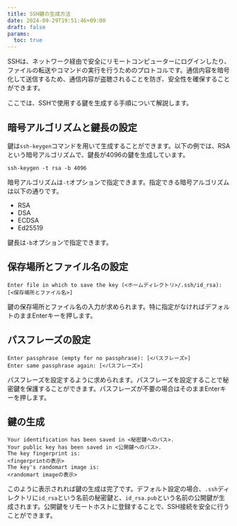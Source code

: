 ```yaml
---
title: SSH鍵の生成方法
date: 2024-09-29T19:51:46+09:00
draft: false
params:
  toc: true
---
```


SSHは、ネットワーク経由で安全にリモートコンピューターにログインしたり、ファイルの転送やコマンドの実行を行うためのプロトコルです。通信内容を暗号化して送信するため、通信内容が盗聴されることを防ぎ、安全性を確保することができます。

ここでは、SSHで使用する鍵を生成する手順について解説します。

## 暗号アルゴリズムと鍵長の設定

鍵は`ssh-keygen`コマンドを用いて生成することができます。以下の例では、RSAという暗号アルゴリズムで、鍵長が4096の鍵を生成しています。

```
ssh-keygen -t rsa -b 4096
```

暗号アルゴリズムは`-t`オプションで指定できます。指定できる暗号アルゴリズムは以下の通りです。

- RSA
- DSA
- ECDSA
- Ed25519

鍵長は`-b`オプションで指定できます。

## 保存場所とファイル名の設定

```
Enter file in which to save the key (<ホームディレクトリ>/.ssh/id_rsa): [<保存場所とファイル名>]
```

鍵の保存場所とファイル名の入力が求められます。特に指定がなければデフォルトのままEnterキーを押します。

## パスフレーズの設定

```
Enter passphrase (empty for no passphrase): [<パスフレーズ>]
Enter same passphrase again: [<パスフレーズ>]
```

パスフレーズを設定するように求められます。パスフレーズを設定することで秘密鍵を保護することができます。パスフレーズが不要の場合はそのままEnterキーを押します。

## 鍵の生成

```
Your identification has been saved in <秘密鍵へのパス>.
Your public key has been saved in <公開鍵へのパス>.
The key fingerprint is:
<fingerprintの表示>
The key's randomart image is:
<randomart imageの表示>
```

このように表示されれば鍵の生成は完了です。デフォルト設定の場合、`.ssh`ディレクトリに`id_rsa`という名前の秘密鍵と、`id_rsa.pub`という名前の公開鍵が生成されます。公開鍵をリモートホストに登録することで、SSH接続を安全に行うことができます。
